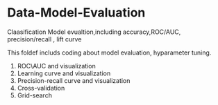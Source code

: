 # Data-Model-Evaluation
Claasification Model evualtion,including accuracy,ROC/AUC, precision/recall , lift curve

This foldef includs coding about model evaluation, hyparameter tuning.

1. ROC\AUC and visualization
2. Learning curve and visualization
3. Precision-recall curve and visualization
4. Cross-validation
5. Grid-search
